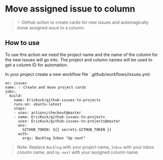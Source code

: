 # Move assigned issue to column

> ✨ GitHub action to create cards for new issues and automagically move assigned issue to a column.


## How to use

To use this action we need the project name and the name of the column for the new issues will go into. The project and column names will be used to get a column ID for automation.

In your project create a new workflow file `.github/workflows/issues.yml:
```
on: issues
name: ✨ Create and move project cards
jobs:
  build:
    name: EricKuck/github-issues-to-projects
    runs-on: ubuntu-latest
    steps:
    - uses: actions/checkout@master
    - name: EricKuck/github-issues-to-projects
      uses: EricKuck/github-issues-to-projects@master
      env:
        GITHUB_TOKEN: ${{ secrets.GITHUB_TOKEN }}
      with:
        args: Backlog Inbox "Up next"
```

> Note: Replace `Backlog` with your project name, `Inbox` with your inbox column name, and `Up next` with your assigned column name.
